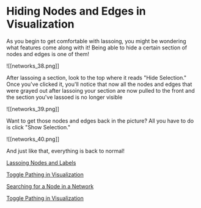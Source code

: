 # Hiding Nodes and Edges in Visualization

As you begin to get comfortable with lassoing, you might be wondering what features come along with it! Being able to hide a certain section of nodes and edges is one of them!

![[networks_38.png]]

   After lassoing a section, look to the top where it reads "Hide Selection." Once you've clicked it, you'll notice that now all the nodes and edges that were grayed out after lassoing your section are now pulled to the front and the section you've lassoed is no longer visible

![[networks_39.png]]

   Want to get those nodes and edges back in the picture? All you have to do is click "Show Selection."

![[networks_40.png]]

   And just like that, everything is back to normal!
   
[Lassoing Nodes and Labels](https://help.biodati.com/networks/visualization/lassoing-nodes-and-labels)

[Toggle Pathing in Visualization](https://help.biodati.com/networks/visualization/toggle-pathing-in-visualization)

[Searching for a Node in a Network](https://help.biodati.com/networks/visualization/searching-for-a-node-in-a-network)

[Toggle Pathing in Visualization](https://help.biodati.com/networks/visualization/changing-display-in-visualization)
